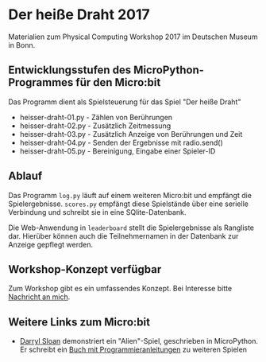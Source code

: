 # Der heiße Draht 2017

Materialien zum Physical Computing Workshop 2017 im Deutschen Museum in Bonn.

## Entwicklungsstufen des MicroPython-Programmes für den Micro:bit

Das Programm dient als Spielsteuerung für das Spiel "Der heiße Draht"

* heisser-draht-01.py - Zählen von Berührungen
* heisser-draht-02.py - Zusätzlich Zeitmessung
* heisser-draht-03.py - Zusätzlich Anzeige von Berührungen und Zeit
* heisser-draht-04.py - Senden der Ergebnisse mit radio.send()
* heisser-draht-05.py - Bereinigung, Eingabe einer Spieler-ID

## Ablauf

Das Programm `log.py` läuft auf einem weiteren Micro:bit und empfängt die Spielergebnisse. `scores.py` empfängt diese Spielstände über eine serielle Verbindung und schreibt sie in eine SQlite-Datenbank.

Die Web-Anwendung in `leaderboard` stellt die Spielergebnisse als Rangliste dar. Hierüber können auch die Teilnehmernamen in der Datenbank zur Anzeige gepflegt werden.

## Workshop-Konzept verfügbar

Zum Workshop gibt es ein umfassendes Konzept. Bei Interesse bitte [Nachricht an mich](https://tinkerthon.de/impressum/).

## Weitere Links zum Micro:bit

* [Darryl Sloan](https://www.youtube.com/watch?v=YooBM1gOMuo) demonstriert ein "Alien"-Spiel, geschrieben in MicroPython. Er schreibt ein [Buch mit Programmieranleitungen](https://www.facebook.com/microgamesbook/) zu weiteren Spielen

